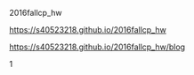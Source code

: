 2016fallcp_hw

https://s40523218.github.io/2016fallcp_hw

https://s40523218.github.io/2016fallcp_hw/blog

1
